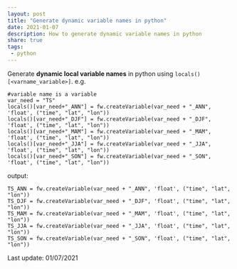 ```yaml
---
layout: post
title: "Generate dynamic variable names in python"
date: 2021-01-07
description: How to generate dynamic variable names in python
share: true
tags:
 - python
---
```


Generate **dynamic local variable names** in python using `locals()[<varname_variable>]`. 
e.g.

    #variable name is a variable
    var_need = "TS"
    locals()[var_need+"_ANN"] = fw.createVariable(var_need + "_ANN", 'float', ("time", "lat", "lon"))
    locals()[var_need+"_DJF"] = fw.createVariable(var_need + "_DJF", 'float', ("time", "lat", "lon"))
    locals()[var_need+"_MAM"] = fw.createVariable(var_need + "_MAM", 'float', ("time", "lat", "lon"))
    locals()[var_need+"_JJA"] = fw.createVariable(var_need + "_JJA", 'float', ("time", "lat", "lon"))
    locals()[var_need+"_SON"] = fw.createVariable(var_need + "_SON", 'float', ("time", "lat", "lon"))       

output:

    TS_ANN = fw.createVariable(var_need + "_ANN", 'float', ("time", "lat", "lon"))
    TS_DJF = fw.createVariable(var_need + "_DJF", 'float', ("time", "lat", "lon"))
    TS_MAM = fw.createVariable(var_need + "_MAM", 'float', ("time", "lat", "lon"))
    TS_JJA = fw.createVariable(var_need + "_JJA", 'float', ("time", "lat", "lon"))
    TS_SON = fw.createVariable(var_need + "_SON", 'float', ("time", "lat", "lon"))

Last update: 01/07/2021

